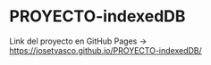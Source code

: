 # PROYECTO-indexedDB

Link del proyecto en GitHub Pages -> https://josetvasco.github.io/PROYECTO-indexedDB/
